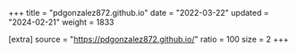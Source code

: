 +++
title = "pdgonzalez872.github.io"
date = "2022-03-22"
updated = "2024-02-21"
weight = 1833

[extra]
source = "https://pdgonzalez872.github.io/"
ratio = 100
size = 2
+++
